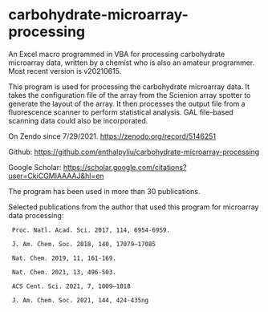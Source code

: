 # carbohydrate-microarray-processing

An Excel macro programmed in VBA for processing carbohydrate microarray data, written by a chemist who is also an amateur programmer. Most recent version is v20210615. 

This program is used for processing the carbohydrate microarray data. It takes the configuration file of the array from the Scienion array spotter to generate the layout of the array. It then processes the output file from a fluorescence scanner to perform statistical analysis. GAL file-based scanning data could also be incorporated. 

On Zendo since 7/29/2021. https://zenodo.org/record/5146251

Github: https://github.com/enthalpyliu/carbohydrate-microarray-processing

Google Scholar: https://scholar.google.com/citations?user=CkiCGMIAAAAJ&hl=en

The program has been used in more than 30 publications. 

Selected publications from the author that used this program for microarray data processing:

     Proc. Natl. Acad. Sci. 2017, 114, 6954-6959.

     J. Am. Chem. Soc. 2018, 140, 17079–17085

     Nat. Chem. 2019, 11, 161-169.

     Nat. Chem. 2021, 13, 496-503.

     ACS Cent. Sci. 2021, 7, 1009–1018

     J. Am. Chem. Soc. 2021, 144, 424-435ng
